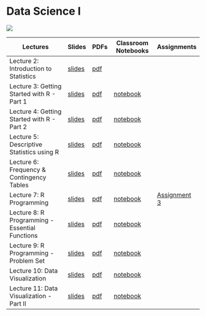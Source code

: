 # Data Science I

![](https://media.gettyimages.com/id/1332177687/photo/3d-rendering-neon-colored-wavy-abstract-background-futuristic-texture-design-for-business.jpg?s=1024x1024&w=gi&k=20&c=y7YkJmVAuW_n1dLvLWAMrQ6QyM1EZHZYMUDwY_RBX7g=)

| Lectures | Slides | PDFs | Classroom Notebooks | Assignments |
| - | - | - | - | - |
| Lecture 2: Introduction to Statistics | [slides](https://ahmedmoustafa.github.io/data-science-i/lectures/lecture02_introduction_to_statistics.html)        | [pdf](pdfs/lecture02_introduction_to_statistics.pdf)   |                    |  |
| Lecture 3: Getting Started with R - Part 1 | [slides](https://ahmedmoustafa.github.io/data-science-i/lectures/lecture03_getting_started_with_R_part1.html) | [pdf](pdfs/lecture03_getting_started_with_R_part1.pdf) | [notebook](https://colab.research.google.com/drive/18am_tYKG0KxNmLLfTXnUCUpX3rJwUUk4?usp=sharing) |  |
| Lecture 4: Getting Started with R - Part 2 | [slides](https://ahmedmoustafa.github.io/data-science-i/lectures/lecture04_getting_started_with_R_part2.html) | [pdf](pdfs/lecture04_getting_started_with_R_part2.pdf) | [notebook](https://colab.research.google.com/drive/1F_TkDMgMldXiax1LURuk9tQLcRVTBNto?usp=sharing) |  |
| Lecture 5: Descriptive Statistics using R | [slides](https://ahmedmoustafa.github.io/data-science-i/lectures/lecture05_descriptive_statistics_using_R.html) | [pdf](pdfs/lecture05_descriptive_statistics_using_R.pdf) | [notebook](https://colab.research.google.com/drive/1dhVhgiSR2o69FT5iyTnkoi_EIWfZkKO7?usp=sharing) |  |
| Lecture 6: Frequency & Contingency Tables | [slides](https://ahmedmoustafa.github.io/data-science-i/lectures/lecture06_frequency_contingency_tables.html) | [pdf](pdfs/lecture06_frequency_contingency_tables.pdf) | [notebook](https://colab.research.google.com/drive/1fAV3q8vJVvRwMjz5Ca-pThZFfq7KTNQI?usp=sharing) |  |
| Lecture 7: R Programming | [slides](https://ahmedmoustafa.github.io/data-science-i/lectures/lecture07_R_programming.html) | [pdf](pdfs/lecture07_R_programming.pdf) | [notebook](https://colab.research.google.com/drive/11yz_AOI6I4XXMUpo0EcYX8Nr2Kgj7LLp?usp=sharing) | [Assignment 3](assignments/assignment3.pdf) |
| Lecture 8: R Programming - Essential Functions | [slides](https://ahmedmoustafa.github.io/data-science-i/lectures/lecture08_essential_functions.html) | [pdf](pdfs/lecture08_essential_functions.pdf) | [notebook](https://colab.research.google.com/drive/1bh2k017tdI56OkhCmt6DbBF0yRrie2OR?usp=sharing) |  |
| Lecture 9: R Programming - Problem Set | [slides](https://ahmedmoustafa.github.io/data-science-i/lectures/lecture09_problemset.html) | [pdf](pdfs/lecture09_problemset.pdf) | [notebook](https://colab.research.google.com/drive/15nkqvl-hJ1lUdUSLrgp1MA8CLLHkjt5O?usp=sharing) |  |
| Lecture 10: Data Visualization | [slides](https://ahmedmoustafa.github.io/data-science-i/lectures/lecture10_data_visualization.html) | [pdf](pdfs/lecture10_data_visualization.pdf) | [notebook](https://colab.research.google.com/drive/1q9DMCz0WnqDFEr7Hh8cf3K_Bw9Tn-uzx?usp=sharing) |  |
| Lecture 11: Data Visualization - Part II | [slides](https://ahmedmoustafa.github.io/data-science-i/lectures/lecture11_data_visualization2.html) | [pdf](pdfs/lecture11_data_visualization2.pdf) | [notebook](https://colab.research.google.com/drive/1q1qSPhaLeHf6ksunk6lxsWJNJqKCxRfX?usp=sharing) |  |